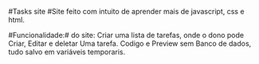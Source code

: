 #Tasks site
#Site feito com intuito de aprender mais de javascript, css e html.

#Funcionalidade:# do site: Criar uma lista de tarefas, onde o dono pode Criar, Editar e deletar Uma tarefa. Codigo e Preview sem Banco de dados, tudo salvo em variáveis temporaris.
